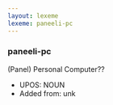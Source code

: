 ```yaml
---
layout: lexeme
lexeme: paneeli-pc
---
```


###  paneeli-pc

(Panel) Personal Computer??
* UPOS:  NOUN
* Added from:  unk

